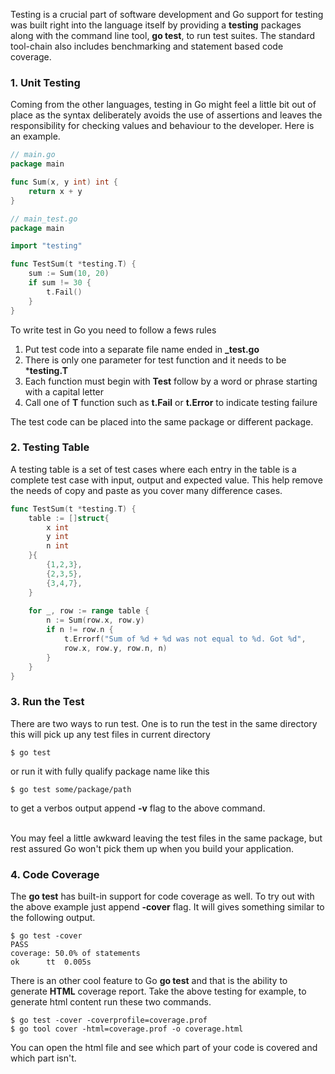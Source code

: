 Testing is a crucial part of software development and Go support for testing was built right into the language itself by providing a **testing** packages along with the command line tool, **go test**, to run test suites. The standard tool-chain also includes benchmarking and statement based code coverage.

### 1. Unit Testing
Coming from the other languages, testing in Go might feel a little bit out of place as the syntax deliberately avoids the use of assertions and leaves the responsibility for checking values and behaviour to the developer. Here is an example.

```Go
// main.go
package main

func Sum(x, y int) int {
    return x + y
}
```

```Go
// main_test.go
package main

import "testing"

func TestSum(t *testing.T) {
    sum := Sum(10, 20)
    if sum != 30 {
        t.Fail()
    }
}
```

To write test in Go you need to follow a fews rules

1. Put test code into a separate file name ended in **_test.go**
2. There is only one parameter for test function and it needs to be ***testing.T**
3. Each function must begin with **Test** follow by a word or phrase starting with a capital letter
4. Call one of **T** function such as **t.Fail** or **t.Error** to indicate testing failure

The test code can be placed into the same package or different package.

### 2. Testing Table
A testing table is a set of test cases where each entry in the table is a complete test case with input, output and expected value. This help remove the needs of copy and paste as you cover many difference cases.

```Go
func TestSum(t *testing.T) {
    table := []struct{
        x int
        y int
        n int
    }{
        {1,2,3},
        {2,3,5},
        {3,4,7},
    }
    
    for _, row := range table {
        n := Sum(row.x, row.y)
        if n != row.n {
            t.Errorf("Sum of %d + %d was not equal to %d. Got %d",
            row.x, row.y, row.n, n)
        }
    }
}
```

### 3. Run the Test
There are two ways to run test. One is to run the test in the same directory this will pick up any test files in current directory

```SH
$ go test
```

or run it with fully qualify package name like this

```SH
$ go test some/package/path
```

to get a verbos output append **-v** flag to the above command.<br /><br />

You may feel a little awkward leaving the test files in the same package, but rest assured Go won't pick them up when you build your application.

### 4. Code Coverage
The **go test** has built-in support for code coverage as well. To try out with the above example just append **-cover** flag. It will gives something similar to the following output.

```SH
$ go test -cover
PASS
coverage: 50.0% of statements
ok  	tt	0.005s
```

There is an other cool feature to Go **go test** and that is the ability to generate **HTML** coverage report. Take the above testing for example, to generate html content run these two commands.

```SH
$ go test -cover -coverprofile=coverage.prof
$ go tool cover -html=coverage.prof -o coverage.html
```

You can open the html file and see which part of your code is covered and which part isn't.